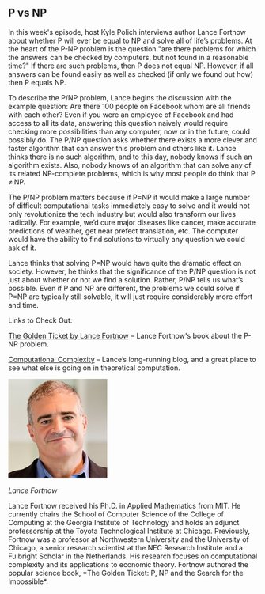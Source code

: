 ## P vs NP

In this week's episode, host Kyle Polich interviews author Lance Fortnow about whether P will ever be equal to NP and solve all of life’s problems. At the heart of the P-NP problem is the question "are there problems for which the answers can be checked by computers, but not found in a reasonable time?" If there are such problems, then P does not equal NP. However, if all answers can be found easily as well as checked (if only we found out how) then P equals NP. 

To describe the P/NP problem, Lance begins the discussion with the example question: Are there 100 people on Facebook whom are all friends with each other? Even if you were an employee of Facebook and had access to all its data, answering this question naively would require checking more possibilities than any computer, now or in the future, could possibly do. The P/NP question asks whether there exists a more clever and faster algorithm that can answer this problem and others like it. Lance thinks there is no such algorithm, and to this day, nobody knows if such an algorithm exists. Also, nobody knows of an algorithm that can solve any of its related NP-complete problems, which is why most people do think that P ≠ NP.

The P/NP problem matters because if P=NP it would make a large number of difficult computational tasks immediately easy to solve and it would not only revolutionize the tech industry but would also transform our lives radically. For example, we’d cure major diseases like cancer, make accurate predictions of weather, get near prefect translation, etc. The computer would have the ability to find solutions to virtually any question we could ask of it.

Lance thinks that solving P=NP would have quite the dramatic effect on society. However, he thinks that the significance of the P/NP question is not just about whether or not we find a solution. Rather, P/NP tells us what’s possible. Even if P and NP are different, the problems we could solve if P=NP are typically still solvable, it will just require considerably more effort and time.


Links to Check Out:

<a target="_blank" href="https://www.amazon.com/Golden-Ticket-NP-Search-Impossible/dp/0691156492/ref=sr_1_2?ie=UTF8&amp;qid=1519425553&amp;sr=8-2&amp;keywords=the+golden+ticket&_encoding=UTF8&tag=dataskeptic-20&linkCode=ur2&linkId=21c6ec35a8daa4132d68f4a52cb10975&camp=1789&creative=9325">The Golden Ticket by Lance Fortnow</a><img src="//ir-na.amazon-adsystem.com/e/ir?t=dataskeptic-20&l=ur2&o=1" width="1" height="1" border="0" alt="" style="border:none !important; margin:0px !important;" /> – Lance Fortnow's book about the P-NP problem.

[Computational Complexity](http://blog.computationalcomplexity.org/) – Lance’s long-running blog, and a great place to see what else is going on in theoretical computation.

<div class="row">
        <div class="col-xs-12 col-sm-3">
                <img alt="Lance Fortnow" src="src-solving-the-p-np-problem/lance-fortnow.jpg" />
                <br/>
                <p><i>Lance Fortnow</i></p>
        </div>
        <div class="col-xs-12 col-sm-9">
		Lance Fortnow received his Ph.D. in Applied Mathematics from MIT. He currently chairs the School of Computer Science of the College of Computing at the Georgia Institute of Technology and holds an adjunct professorship at the Toyota Technological Institute at Chicago. Previously, Fortnow was a professor at Northwestern University and the University of Chicago, a senior research scientist at the NEC Research Institute and a Fulbright Scholar in the Netherlands. His research focuses on computational complexity and its applications to economic theory. Fortnow authored the popular science book, *The Golden Ticket: P, NP and the Search for the Impossible*.
        </div>
</div>
